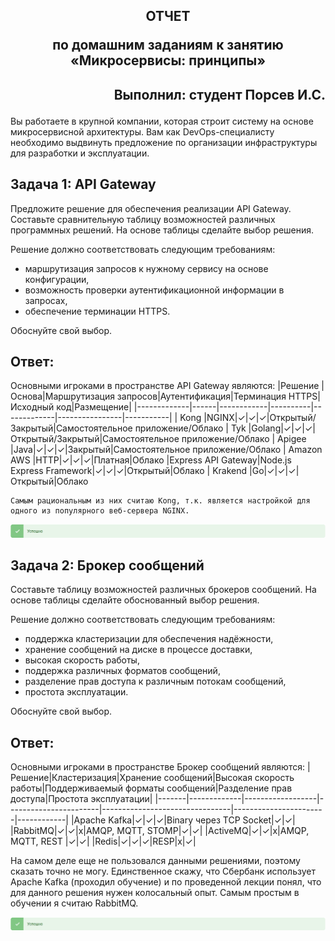 
## <p style="text-align: center;">ОТЧЕТ</p> <p style="text-align: center;">по домашним заданиям к занятию «Микросервисы: принципы»</p>
## <p style="text-align: right;">Выполнил: студент Порсев И.С.</p>

Вы работаете в крупной компании, которая строит систему на основе микросервисной архитектуры.
Вам как DevOps-специалисту необходимо выдвинуть предложение по организации инфраструктуры для разработки и эксплуатации.

## Задача 1: API Gateway 

Предложите решение для обеспечения реализации API Gateway. Составьте сравнительную таблицу возможностей различных программных решений. На основе таблицы сделайте выбор решения.

Решение должно соответствовать следующим требованиям:
- маршрутизация запросов к нужному сервису на основе конфигурации,
- возможность проверки аутентификационной информации в запросах,
- обеспечение терминации HTTPS.

Обоснуйте свой выбор.

## Ответ:


Основными игроками в пространстве API Gateway являются:
|Решение      |Основа|Маршрутизация запросов|Аутентификация|Терминация HTTPS|Исходный код|Размещение|
|-------------|------|------------|----------|-------------|----------------|-----------|
| Kong        |NGINX|✓|✓|✓|Открытый/Закрытый|Самостоятельное приложение/Облако
| Tyk         |Golang|✓|✓|✓|Открытый/Закрытый|Самостоятельное приложение/Облако
| Apigee      |Java|✓|✓|✓|Закрытый|Самостоятельное приложение/Облако
| Amazon AWS  |HTTP|✓|✓|✓|Платная|Облако
|Express API Gateway|Node.js Express Framework|✓|✓|✓|Открытый|Облако
| Krakend     |Go|✓|✓|✓|Открытый|Облако

```
Самым рациональным из них считаю Kong, т.к. является настройкой для одного из популярного веб-сервера NGINX.
```
![localImage](./Yes.png)


## Задача 2: Брокер сообщений

Составьте таблицу возможностей различных брокеров сообщений. На основе таблицы сделайте обоснованный выбор решения.

Решение должно соответствовать следующим требованиям:
- поддержка кластеризации для обеспечения надёжности,
- хранение сообщений на диске в процессе доставки,
- высокая скорость работы,
- поддержка различных форматов сообщений,
- разделение прав доступа к различным потокам сообщений,
- простота эксплуатации.

Обоснуйте свой выбор.

## Ответ:

Основными игроками в пространстве Брокер сообщений являются:
|Решение|Кластеризация|Хранение сообщений|Высокая скорость работы|Поддерживаемый форматы сообщений|Разделение прав доступа|Простота эксплуатации|
|-------|-------------|------------------|-----------------------|--------------------------------|-----------------------|------------|
|Apache Kafka|✓|✓|✓|Binary через TCP Socket|✓|✓|
|RabbitMQ|✓|✓|x|AMQP, MQTT, STOMP|✓|✓|
|ActiveMQ|✓|✓|x|AMQP, MQTT, REST |✓|✓|
|Redis|✓|✓|✓|RESP|x|✓|

На самом деле еще не пользовался данными решениями, поэтому сказать точно не могу. Единственное скажу, что Сбербанк использует Apache Kafka (проходил обучение) и по проведенной лекции понял, что для данного решения нужен колосальный опыт.
Самым простым в обучении я считаю RabbitMQ. 

![localImage](./Yes.png)